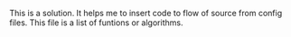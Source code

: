 This is a solution. It helps me to insert code to flow of source from config files. This file is a list of funtions or algorithms.
